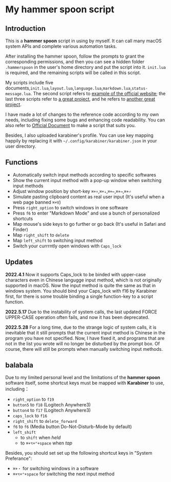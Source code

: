 # My hammer spoon script

## Introduction
This is a **hammer spoon** script in using by myself. It can call many macOS system APIs and complete various automation tasks.

After installing the hammer spoon, follow the prompts to grant the corresponding permissions, and then you can see a hidden folder `.hammerspoon` in the user's home directory and put the script into it. `init.lua` is required, and the remaining scripts will be called in this script.

My scripts include five documents,`init.lua`,`layout.lua`,`language.lua`,`markdown.lua`,`status-message.lua`. The second script refers to [example of the official website](http://www.hammerspoon.org/go/); the last three scripts refer to [a great project](https://github.com/JIagengDing/hammerspoon-config), and he refers to [another great project](https://www.bilibili.com/video/BV1Q54y197dw).

I have made a lot of changes to the reference code according to my own needs, including fixing some bugs and enhancing code readability. You can also refer to [Official Document](http://www.hammerspoon.org/docs/) to make a script that suits you.

Besides, I also uploaded karabiner's profile. You can use key mapping happily by replacing it with `~/.config/karabiner/karabiner.json` in your user directory.

## Functions
- Automatically switch input methods according to specific softwares
- Show the current input method with a pop-up window when switching input methods 
- Adjust window position by short-key `⌘+↑`,`⌘+↓`,`⌘+←`,`⌘+→`,`⌘+⏎`
- Simulate pasting clipboard content as real user input (It's useful when a web page banned `⌘+V`)
- Press `right_option` to switch windows in one software
- Press `f6` to enter "Markdown Mode" and use a bunch of personalized shortcuts
- Map mouse's side keys to go further or go back (It's useful in Safari and Finder)
- Map `right_shift` to `delete`
- Map `left_shift` to switching input method
- Switch your currrntly open windows with `Caps_lock`

## Updates
**2022.4.1** Now it supports Caps_lock to be binded with upper-case characters even in Chinese langugge input method, which is not originally supported in macOS. Now the input method is quite the same as that in windows system. You should bind your Caps_lock with f16 by Karabiner first, for there is some trouble binding a single function-key to a script function.

**2022.5.17** Due to the instability of system calls, the last updated FORCE UPPER-CASE operation often fails, and now it has been deprecated.

**2022.5.28** For a long time, due to the strange logic of system calls, it is inevitable that it still prompts that the current input method is Chinese in the program you have not specified. Now, I have fixed it, and programs that are not in the list you wrote will no longer be disturbed by the prompt box. Of course, there will still be prompts when manually switching input methods.

## balabala
Due to my limited personal level and the limitations of the **hammer spoon** software itself, some shortcut keys must be mapped with **Karabiner** to use, including：
- `right_option` to `f19`
- `button5` to `f18` (Logitech Anywhere3)
- `button4` to `f17` (Logitech Anywhere3)
- `caps_lock` to `f16`
- `right_shift` to `delete_forward`
- `f6` to `f6` (Media button Do-Not-Disturb-Mode by default)
- `left_shift`
  - to `shift` when *held*
  - to `⌘+⌥+⌃+space` when *tap* 

Besides, you should set set up the following shortcut keys in "System Preferance":
- `⌘+・` for switching windows in a software
- `⌘+⌥+⌃+space` for switching the next input method
